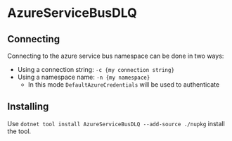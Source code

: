 # AzureServiceBusDLQ

## Connecting

Connecting to the azure service bus namespace can be done in two ways:

- Using a connection string: `-c {my connection string}`
- Using a namespace name: `-n {my namespace}`
  - In this mode `DefaultAzureCredentials` will be used to authenticate


## Installing

Use `dotnet tool install AzureServiceBusDLQ --add-source ./nupkg` install the tool.

